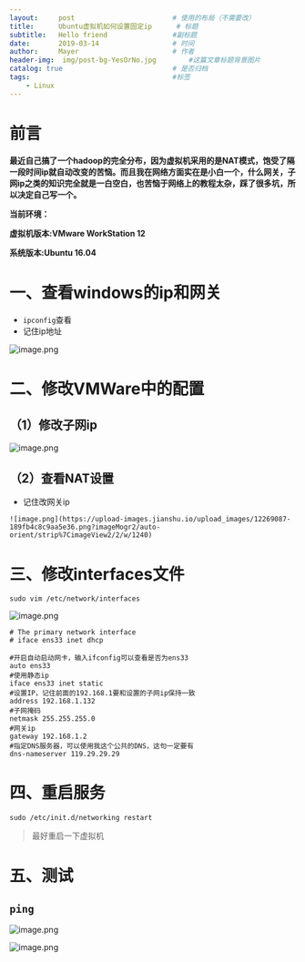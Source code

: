 ```yaml
---
layout:     post   				        # 使用的布局（不需要改）
title:      Ubuntu虚拟机如何设置固定ip	   # 标题 
subtitle:   Hello friend                #副标题
date:       2019-03-14				    # 时间
author:     Mayer					    # 作者
header-img:  img/post-bg-YesOrNo.jpg       	#这篇文章标题背景图片
catalog: true 						    # 是否归档
tags:								    #标签
    - Linux
---
```







# 前言

**最近自己搞了一个hadoop的完全分布，因为虚拟机采用的是NAT模式，饱受了隔一段时间ip就自动改变的苦恼。而且我在网络方面实在是小白一个，什么网关，子网ip之类的知识完全就是一白空白，也苦恼于网络上的教程太杂，踩了很多坑，所以决定自己写一个。**

**当前环境：**

**虚拟机版本:VMware WorkStation 12**

**系统版本:Ubuntu 16.04**



# 一、查看windows的ip和网关

- ``ipconfig``查看
- 记住ip地址

![image.png](https://upload-images.jianshu.io/upload_images/12269087-2716b5ed44c4cd86.png?imageMogr2/auto-orient/strip%7CimageView2/2/w/1240)

# 二、修改VMWare中的配置

## （1）修改子网ip

![image.png](https://upload-images.jianshu.io/upload_images/12269087-2f4d64c66d48cd78.png?imageMogr2/auto-orient/strip%7CimageView2/2/w/1240)

## （2）查看NAT设置
   -  记住改网关ip

    ![image.png](https://upload-images.jianshu.io/upload_images/12269087-189fb4c8c9aa5e36.png?imageMogr2/auto-orient/strip%7CimageView2/2/w/1240)


# 三、修改interfaces文件 
``sudo vim /etc/network/interfaces``

![image.png](https://upload-images.jianshu.io/upload_images/12269087-6d1b6e104f15fb83.png?imageMogr2/auto-orient/strip%7CimageView2/2/w/1240)

```
# The primary network interface
# iface ens33 inet dhcp

#开启自动启动网卡，输入ifconfig可以查看是否为ens33
auto ens33
#使用静态ip       
iface ens33 inet static
#设置IP，记住前面的192.168.1要和设置的子网ip保持一致
address 192.168.1.132
#子网掩码
netmask 255.255.255.0
#网关ip
gateway 192.168.1.2
#指定DNS服务器，可以使用我这个公共的DNS，这句一定要有
dns-nameserver 119.29.29.29

```


#  四、重启服务 
``sudo /etc/init.d/networking restart``
> 最好重启一下虚拟机

# 五、测试
## ``ping``

![image.png](https://upload-images.jianshu.io/upload_images/12269087-0329d227a66eebeb.png?imageMogr2/auto-orient/strip%7CimageView2/2/w/1240)

![image.png](https://upload-images.jianshu.io/upload_images/12269087-31ebac5b00b2c98e.png?imageMogr2/auto-orient/strip%7CimageView2/2/w/1240)
